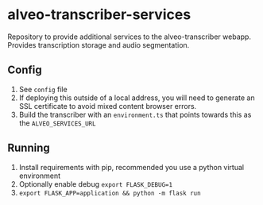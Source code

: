 # alveo-transcriber-services
Repository to provide additional services to the alveo-transcriber webapp. Provides transcription storage and audio segmentation.

## Config
1. See `config` file
2. If deploying this outside of a local address, you will need to generate an SSL certificate to avoid mixed content browser errors.
3. Build the transcriber with an `environment.ts` that points towards this as the `ALVEO_SERVICES_URL` 

## Running
1. Install requirements with pip, recommended you use a python virtual environment
2. Optionally enable debug `export FLASK_DEBUG=1`
3. `export FLASK_APP=application && python -m flask run`
